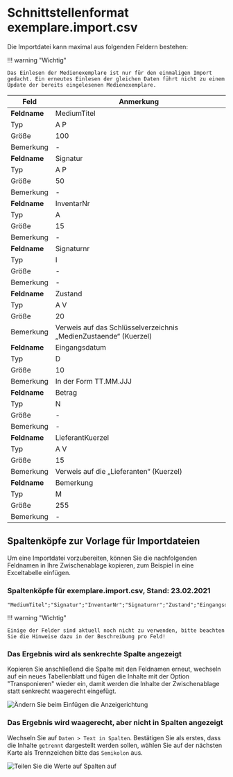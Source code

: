 # Schnittstellenformat exemplare.import.csv

Die Importdatei kann maximal aus folgenden Feldern bestehen:

!!! warning "Wichtig"

    Das Einlesen der Medienexemplare ist nur für den einmaligen Import gedacht. Ein erneutes Einlesen der gleichen Daten führt nicht zu einem Update der bereits eingelesenen Medienexemplare.

Feld        | Anmerkung
----------- | ---------
**Feldname**| MediumTitel
Typ| A P
Größe| 100
Bemerkung| -
**Feldname**| Signatur
Typ| A P
Größe| 50
Bemerkung| -
**Feldname**| InventarNr
Typ| A
Größe| 15
Bemerkung| -
**Feldname**| Signaturnr
Typ| I
Größe| -
Bemerkung| -
**Feldname**| Zustand
Typ| A V
Größe| 20
Bemerkung| Verweis auf das Schlüsselverzeichnis „MedienZustaende“ (Kuerzel)
**Feldname**| Eingangsdatum
Typ| D
Größe| 10
Bemerkung| In der Form TT.MM.JJJ
**Feldname**| Betrag
Typ         | N
Größe       | -
Bemerkung   | -
**Feldname**| LieferantKuerzel
Typ| A V
Größe| 15
Bemerkung| Verweis auf die „Lieferanten“ (Kuerzel)
**Feldname**| Bemerkung
Typ| M
Größe| 255
Bemerkung| -

## Spaltenköpfe zur Vorlage für Importdateien

Um eine Importdatei vorzubereiten, können Sie die nachfolgenden Feldnamen in Ihre Zwischenablage kopieren, zum Beispiel in eine Exceltabelle einfügen.

### Spaltenköpfe für exemplare.import.csv, Stand: 23.02.2021

```
"MediumTitel";"Signatur";"InventarNr";"Signaturnr";"Zustand";"Eingangsdatum";"Betrag";"LieferantKuerzel";"Bemerkung"
```

!!! warning "Wichtig"

    Einige der Felder sind aktuell noch nicht zu verwenden, bitte beachten Sie die Hinweise dazu in der Beschreibung pro Feld! 

### Das Ergebnis wird als senkrechte Spalte angezeigt

Kopieren Sie anschließend die Spalte mit den Feldnamen erneut, wechseln auf ein neues Tabellenblatt und fügen die Inhalte mit der Option "Transponieren" wieder ein, damit werden die Inhalte der Zwischenablage statt senkrecht waagerecht eingefügt.

![Ändern Sie beim Einfügen die Anzeigerichtung](/assets/images/importe/magimp-8.png)

### Das Ergebnis wird waagerecht, aber nicht in Spalten angezeigt

Wechseln Sie auf `Daten > Text in Spalten`. Bestätigen Sie als erstes, dass die Inhalte `getrennt` dargestellt werden sollen, wählen Sie auf der nächsten Karte als Trennzeichen bitte das ``Semikolon`` aus.

![Teilen Sie die Werte auf Spalten auf](/assets/images/importe/magimp-9.png)
